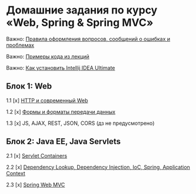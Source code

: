 # Домашние задания по курсу «Web, Spring & Spring MVC»

Важно: [Правила оформления вопросов, сообщений о ошибках и проблемах](report-requirements.md)

Важно: [Примеры кода из лекций](https://github.com/netology-code/jspr-code)

Важно: [Как установить Intellij IDEA Ultimate](https://github.com/netology-code/jspr-homeworks/blob/master/idea-installation.md)

## Блок 1: Web

1.1 [x] [HTTP и современный Web](01_web)

1.2 [x] [Формы и форматы передачи данных](02_forms)

1.3 [x] JS, AJAX, REST, JSON, CORS (дз не предусмотрено)

## Блок 2: Java EE, Java Servlets

2.1 [x] [Servlet Containers](04_servlets)

2.2 [x] [Dependency Lookup, Dependency Injection, IoC, Spring, Application Context](05_di)

2.3 [x] [Spring Web MVC](06_mvc)
